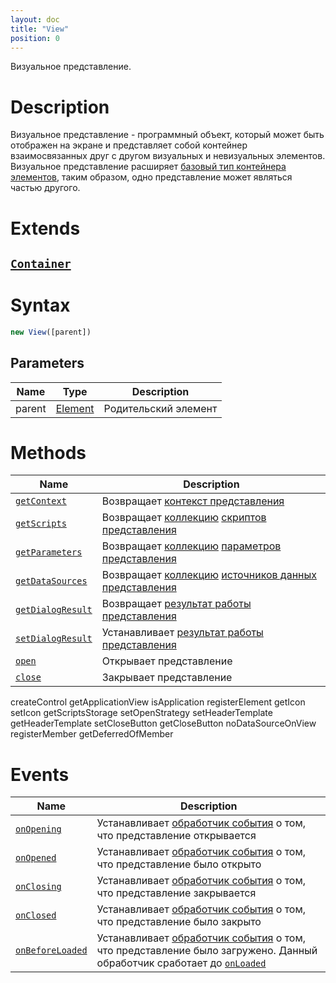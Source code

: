 ```yaml
---
layout: doc
title: "View"
position: 0
---
```


Визуальное представление.

# Description

Визуальное представление - программный объект, который может быть отображен на экране и представляет
собой контейнер взаимосвязанных друг с другом визуальных и невизуальных элементов. Визуальное
представление расширяет [базовый тип контейнера элементов](../Container/), таким образом, одно
представление может являться частью другого.

# Extends

## [`Container`](../Container/)

# Syntax

```js
new View([parent])
```

## Parameters


|Name|Type|Description|
|----|----|-----------|
|parent|[Element](../Element/)|Родительский элемент|


# Methods

|Name|Description|
|----|---------|
|[`getContext`](View.getContext/)|Возвращает [контекст представления](../../Context/)|
|[`getScripts`](View.getScripts/)|Возвращает [коллекцию](../../Collection/) [скриптов представления](../../Script/)|
|[`getParameters`](View.getParameters/)|Возвращает [коллекцию](../../Collection/) [параметров представления](../../Parameters/)|
|[`getDataSources`](View.getDataSources/)|Возвращает [коллекцию](../../Collection/) [источников данных представления](../../DataSources/BaseDataSource/)|
|[`getDialogResult`](View.getDialogResult/)|Возвращает [результат работы представления](DialogResult/)|
|[`setDialogResult`](View.setDialogResult/)|Устанавливает [результат работы представления](DialogResult/)|
|[`open`](View.open/)|Открывает представление|
|[`close`](View.close/)|Закрывает представление|
createControl
getApplicationView
isApplication
registerElement
getIcon
setIcon
getScriptsStorage
setOpenStrategy
setHeaderTemplate
getHeaderTemplate
setCloseButton
getCloseButton
noDataSourceOnView
registerMember
getDeferredOfMember

# Events

|Name|Description|
|----|---------|
|[`onOpening`](View.onOpening/)|Устанавливает [обработчик события](../../Script/) о том, что представление открывается|
|[`onOpened`](View.onOpened/)|Устанавливает [обработчик события](../../Script/) о том, что представление было открыто|
|[`onClosing`](View.onClosing/)|Устанавливает [обработчик события](../../Script/) о том, что представление закрывается|
|[`onClosed`](View.onClosed/)|Устанавливает [обработчик события](../../Script/) о том, что представление было закрыто|
|[`onBeforeLoaded`](View.onBeforeLoaded/)|Устанавливает [обработчик события](../../Script/) о том, что представление было загружено. Данный обработчик сработает до [`onLoaded`](../Element/Element.onLoaded/)|
